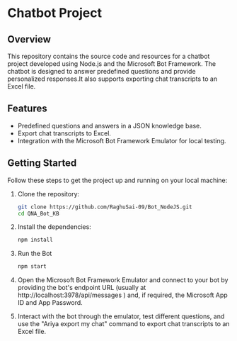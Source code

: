 # Chatbot Project


## Overview

This repository contains the source code and resources for a chatbot project developed using Node.js and the Microsoft Bot Framework. The chatbot is designed to answer predefined questions and provide personalized responses.It also supports exporting chat transcripts to an Excel file.

## Features

- Predefined questions and answers in a JSON knowledge base.
- Export chat transcripts to Excel.
- Integration with the Microsoft Bot Framework Emulator for local testing.

## Getting Started

Follow these steps to get the project up and running on your local machine:

1. Clone the repository:

   ```bash
   git clone https://github.com/RaghuSai-09/Bot_NodeJS.git
   cd QNA_Bot_KB

2. Install the dependencies:
   ```bash
   npm install

4. Run the Bot
   ```bash
   npm start

4. Open the Microsoft Bot Framework Emulator and connect to your bot by providing the bot's endpoint URL (usually at http://localhost:3978/api/messages ) and, if required, the Microsoft App ID and App Password.
5. Interact with the bot through the emulator, test different questions, and use the "Ariya export my chat" command to export chat transcripts to an Excel file.
  
